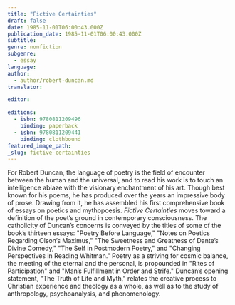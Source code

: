 ```yaml
---
title: "Fictive Certainties"
draft: false
date: 1985-11-01T06:00:43.000Z
publication_date: 1985-11-01T06:00:43.000Z
subtitle:
genre: nonfiction
subgenre:
  - essay
language:
author:
  - author/robert-duncan.md
translator:

editor:

editions:
  - isbn: 9780811209496
    binding: paperback
  - isbn: 9780811209441
    binding: clothbound
featured_image_path:
_slug: fictive-certainties
---
```


For Robert Duncan, the language of poetry is the field of encounter between the human and the universal, and to read his work is to touch an intelligence ablaze with the visionary enchantment of his art. Though best known for his poems, he has produced over the years an impressive body of prose. Drawing from it, he has assembled his first comprehensive book of essays on poetics and mythopoesis. _Fictive Certainties_ moves toward a definition of the poet’s ground in contemporary consciousness. The catholicity of Duncan’s concerns is conveyed by the titles of some of the book’s thirteen essays: "Poetry Before Language," "Notes on Poetics Regarding Olson’s Maximus," "The Sweetness and Greatness of Dante’s Divine Comedy," "The Self in Postmodern Poetry," and "Changing Perspectives in Reading Whitman." Poetry as a striving for cosmic balance, the meeting of the eternal and the personal, is propounded in "Rites of Participation" and "Man’s Fulfillment in Order and Strife." Duncan’s opening statement, "The Truth of Life and Myth," relates the creative process to Christian experience and theology as a whole, as well as to the study of anthropology, psychoanalysis, and phenomenology.


